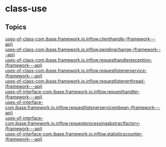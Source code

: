# class-use

## Topics

[uses-of-class-com.jbase.framework.io.inflow.clienthandle-(framework---api)](./uses-of-class-com.jbase.framework.io.inflow.clienthandle-(framework---api))  
[uses-of-class-com.jbase.framework.io.inflow.pendingchange-(framework---api)](./uses-of-class-com.jbase.framework.io.inflow.pendingchange-(framework---api))  
[uses-of-class-com.jbase.framework.io.inflow.requesthandlerexception-(framework---api)](./uses-of-class-com.jbase.framework.io.inflow.requesthandlerexception-(framework---api))  
[uses-of-class-com.jbase.framework.io.inflow.requestlistenerservice-(framework---api)](./uses-of-class-com.jbase.framework.io.inflow.requestlistenerservice-(framework---api))  
[uses-of-class-com.jbase.framework.io.inflow.requestlistenerthread-(framework---api)](./uses-of-class-com.jbase.framework.io.inflow.requestlistenerthread-(framework---api))  
[uses-of-interface-com.jbase.framework.io.inflow.requesthandler-(framework---api)](./uses-of-interface-com.jbase.framework.io.inflow.requesthandler-(framework---api))  
[uses-of-interface-com.jbase.framework.io.inflow.requestlistenerservicembean-(framework---api)](./uses-of-interface-com.jbase.framework.io.inflow.requestlistenerservicembean-(framework---api))  
[uses-of-interface-com.jbase.framework.io.inflow.requestprocessingabstractfactory-(framework---api)](./uses-of-interface-com.jbase.framework.io.inflow.requestprocessingabstractfactory-(framework---api))  
[uses-of-interface-com.jbase.framework.io.inflow.statisticscounter-(framework---api)](./uses-of-interface-com.jbase.framework.io.inflow.statisticscounter-(framework---api))  

